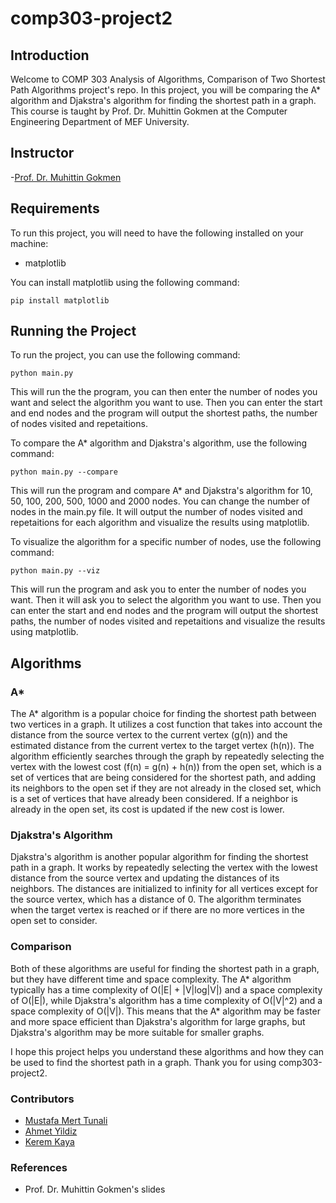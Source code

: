 # comp303-project2

## Introduction

Welcome to COMP 303 Analysis of Algorithms, Comparison of Two Shortest Path Algorithms project's repo. In this project, you will be comparing the A* algorithm and Djakstra's algorithm for finding the shortest path in a graph. This course is taught by Prof. Dr. Muhittin Gokmen at the Computer Engineering Department of MEF University.


## Instructor
-[Prof. Dr. Muhittin Gokmen](https://www.linkedin.com/in/muhittin-g%C3%B6kmen-b240b319/)

## Requirements
To run this project, you will need to have the following installed on your machine:
- matplotlib
  
You can install matplotlib using the following command:
```
pip install matplotlib
```

## Running the Project
To run the project, you can use the following command:
```
python main.py
```

This will run the the program, you can then enter the number of nodes you want and select the algorithm you want to use. Then you can enter the start and end nodes and the program will output the shortest paths, the number of nodes visited and repetaitions.

To compare the A* algorithm and Djakstra's algorithm, use the following command:
```
python main.py --compare
```
This will run the program and compare A* and Djakstra's algorithm for 10, 50, 100, 200, 500, 1000 and 2000 nodes. You can change the number of nodes in the main.py file. It will output the number of nodes visited and repetaitions for each algorithm and visualize the results using matplotlib.

To visualize the algorithm for a specific number of nodes, use the following command:
```
python main.py --viz
```
This will run the program and ask you to enter the number of nodes you want. Then it will ask you to select the algorithm you want to use. Then you can enter the start and end nodes and the program will output the shortest paths, the number of nodes visited and repetaitions and visualize the results using matplotlib.

## Algorithms
### A*
The A* algorithm is a popular choice for finding the shortest path between two vertices in a graph. It utilizes a cost function that takes into account the distance from the source vertex to the current vertex (g(n)) and the estimated distance from the current vertex to the target vertex (h(n)). The algorithm efficiently searches through the graph by repeatedly selecting the vertex with the lowest cost (f(n) = g(n) + h(n)) from the open set, which is a set of vertices that are being considered for the shortest path, and adding its neighbors to the open set if they are not already in the closed set, which is a set of vertices that have already been considered. If a neighbor is already in the open set, its cost is updated if the new cost is lower.
### Djakstra's Algorithm
Djakstra's algorithm is another popular algorithm for finding the shortest path in a graph. It works by repeatedly selecting the vertex with the lowest distance from the source vertex and updating the distances of its neighbors. The distances are initialized to infinity for all vertices except for the source vertex, which has a distance of 0. The algorithm terminates when the target vertex is reached or if there are no more vertices in the open set to consider.

### Comparison
Both of these algorithms are useful for finding the shortest path in a graph, but they have different time and space complexity. The A* algorithm typically has a time complexity of O(|E| + |V|log|V|) and a space complexity of O(|E|), while Djakstra's algorithm has a time complexity of O(|V|^2) and a space complexity of O(|V|). This means that the A* algorithm may be faster and more space efficient than Djakstra's algorithm for large graphs, but Djakstra's algorithm may be more suitable for smaller graphs.

I hope this project helps you understand these algorithms and how they can be used to find the shortest path in a graph. Thank you for using comp303-project2.

### Contributors
- [Mustafa Mert Tunali](https://www.linkedin.com/in/mustafa-mert-tunali/)
- [Ahmet Yildiz](https://www.linkedin.com/in/yildizahmet/)
- [Kerem Kaya](https://www.linkedin.com/in/kayakerem/)

### References
- Prof. Dr. Muhittin Gokmen's slides
